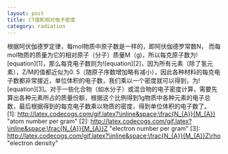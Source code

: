 ```yaml
---
layout: post
title: CT值和相对电子密度
category: radiation
---
```

根据阿伏伽德罗定律，每mol物质中原子数是一样的，即阿伏伽德罗常数N， 而每mol物质的质量为它的相对原子（分子）质量M（g)，所以每克原子数为![equation][1]，那么每克电子数则为![equation][2]，因为所有元素（除了氢元素），Z/M的值都近似为0.  5（随原子序数增加略有减小），因此各种材料的每克电子数都非常接近，单位体积的电子数，我们乘以一个密度就可以得到，为![equation][3]。对于一些化合物（如水分子）或混合物的电子密度计算，需要先算出各种元素所占的质量份额，根据这个比例得到1g物质中各种元素的电子总数，最后根据得到的每克电子数乘以物质的密度，得到单位体积的电子数了。   
  [1]: http://latex.codecogs.com/gif.latex?\inline&space;\frac{N_{A}}{M_{A}} "atom number per gram"
  [2]: http://latex.codecogs.com/gif.latex?\inline&space;\frac{N_{A}}{M_{A}}Z "electron number per gram"
  [3]: http://latex.codecogs.com/gif.latex?\inline&space;\frac{N_{A}}{M_{A}}Z\rho "electron density"